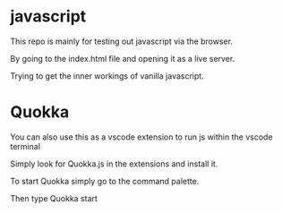 # javascript
This repo is mainly for testing out javascript via the browser.

By going to the index.html file and opening it as a live server.

Trying to get the inner workings of vanilla javascript.




# Quokka
You can also use this as a vscode extension to run js within the vscode terminal

Simply look for Quokka.js in the extensions and install it.

To start Quokka simply go to the command palette.

Then type Quokka start


